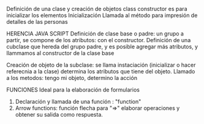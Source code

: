 Definición de una clase y creación de objetos
class
constructor es para inicializar los elementos
Inicialización 
Llamada al método para impresión de detalles de las personas
<!-- máximos y mínimos de un arreglo, utilizo los objetos, "arreglo.____" -->

HERENCIA JAVA SCRIPT
Definición de clase base o padre: un grupo a partir, se compone de los atributos: con el constructor.
Definición de una cubclase que hereda del grupo padre, y es posible agregar más atributos, y llammamos al constructor de la clase base 
<!-- super(nombre); -->
Creación de objeto de la subclase: se llama instaciación (inicializar o hacer referecnia a la clase) determina los atributos que tiene del objeto.
Llamado a los metodos: tengo mi objeto, determino la acción


FUNCIONES
Ideal para la elaboración de formularios
1. Declaración y llamada de una función : "function"
2. Arrow functions: función flecha para "=>" elaborar operaciones y obtener su salida como respuesta.

